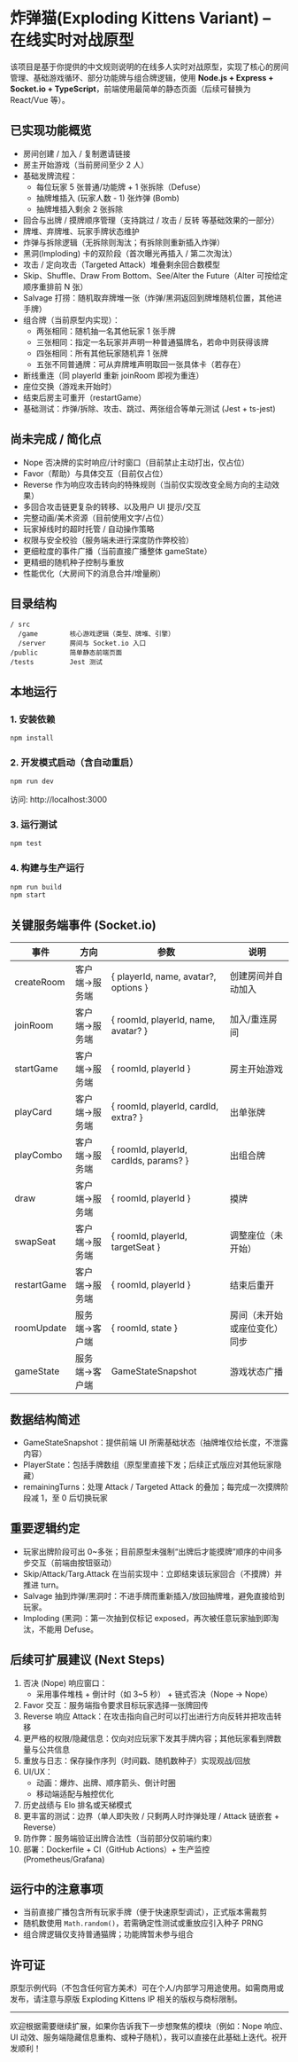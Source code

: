 # 炸弹猫(Exploding Kittens Variant) – 在线实时对战原型

该项目是基于你提供的中文规则说明的在线多人实时对战原型，实现了核心的房间管理、基础游戏循环、部分功能牌与组合牌逻辑，使用 **Node.js + Express + Socket.io + TypeScript**，前端使用最简单的静态页面（后续可替换为 React/Vue 等）。

## 已实现功能概览
- 房间创建 / 加入 / 复制邀请链接
- 房主开始游戏（当前房间至少 2 人）
- 基础发牌流程：
  - 每位玩家 5 张普通/功能牌 + 1 张拆除（Defuse）
  - 抽牌堆插入 (玩家人数 - 1) 张炸弹 (Bomb)
  - 抽牌堆插入剩余 2 张拆除
- 回合与出牌 / 摸牌顺序管理（支持跳过 / 攻击 / 反转 等基础效果的一部分）
- 牌堆、弃牌堆、玩家手牌状态维护
- 炸弹与拆除逻辑（无拆除则淘汰；有拆除则重新插入炸弹）
- 黑洞(Imploding) 卡的双阶段（首次曝光再插入 / 第二次淘汰）
- 攻击 / 定向攻击（Targeted Attack）堆叠剩余回合数模型
- Skip、Shuffle、Draw From Bottom、See/Alter the Future（Alter 可按给定顺序重排前 N 张）
- Salvage 打捞：随机取弃牌堆一张（炸弹/黑洞返回到牌堆随机位置，其他进手牌）
- 组合牌（当前原型内实现）：
  - 两张相同：随机抽一名其他玩家 1 张手牌
  - 三张相同：指定一名玩家并声明一种普通猫牌名，若命中则获得该牌
  - 四张相同：所有其他玩家随机弃 1 张牌
  - 五张不同普通牌：可从弃牌堆声明取回一张具体卡（若存在）
- 断线重连（同 playerId 重新 joinRoom 即视为重连）
- 座位交换（游戏未开始时）
- 结束后房主可重开（restartGame）
- 基础测试：炸弹/拆除、攻击、跳过、两张组合等单元测试 (Jest + ts-jest)

## 尚未完成 / 简化点
- Nope 否决牌的实时响应/计时窗口（目前禁止主动打出，仅占位）
- Favor（帮助）与具体交互（目前仅占位）
- Reverse 作为响应攻击转向的特殊规则（当前仅实现改变全局方向的主动效果）
- 多回合攻击链更复杂的转移、以及用户 UI 提示/交互
- 完整动画/美术资源（目前使用文字/占位）
- 玩家掉线时的超时托管 / 自动操作策略
- 权限与安全校验（服务端未进行深度防作弊校验）
- 更细粒度的事件广播（当前直接广播整体 gameState）
- 更精细的随机种子控制与重放
- 性能优化（大房间下的消息合并/增量刷）

## 目录结构
```
/ src
  /game        核心游戏逻辑（类型、牌堆、引擎）
  /server      房间与 Socket.io 入口
/public        简单静态前端页面
/tests         Jest 测试
```

## 本地运行
### 1. 安装依赖
```bash
npm install
```

### 2. 开发模式启动（含自动重启）
```bash
npm run dev
```
访问: http://localhost:3000

### 3. 运行测试
```bash
npm test
```

### 4. 构建与生产运行
```bash
npm run build
npm start
```

## 关键服务端事件 (Socket.io)
| 事件 | 方向 | 参数 | 说明 |
|------|------|------|------|
| createRoom | 客户端->服务端 | { playerId, name, avatar?, options } | 创建房间并自动加入 |
| joinRoom | 客户端->服务端 | { roomId, playerId, name, avatar? } | 加入/重连房间 |
| startGame | 客户端->服务端 | { roomId, playerId } | 房主开始游戏 |
| playCard | 客户端->服务端 | { roomId, playerId, cardId, extra? } | 出单张牌 |
| playCombo | 客户端->服务端 | { roomId, playerId, cardIds, params? } | 出组合牌 |
| draw | 客户端->服务端 | { roomId, playerId } | 摸牌 |
| swapSeat | 客户端->服务端 | { roomId, playerId, targetSeat } | 调整座位（未开始） |
| restartGame | 客户端->服务端 | { roomId, playerId } | 结束后重开 |
| roomUpdate | 服务端->客户端 | { roomId, state } | 房间（未开始或座位变化）同步 |
| gameState | 服务端->客户端 | GameStateSnapshot | 游戏状态广播 |

## 数据结构简述
- GameStateSnapshot：提供前端 UI 所需基础状态（抽牌堆仅给长度，不泄露内容）
- PlayerState：包括手牌数组（原型里直接下发；后续正式版应对其他玩家隐藏）
- remainingTurns：处理 Attack / Targeted Attack 的叠加；每完成一次摸牌阶段减 1，至 0 后切换玩家

## 重要逻辑约定
- 玩家出牌阶段可出 0~多张；目前原型未强制“出牌后才能摸牌”顺序的中间多步交互（前端由按钮驱动）
- Skip/Attack/Targ.Attack 在当前实现中：立即结束该玩家回合（不摸牌）并推进 turn。
- Salvage 抽到炸弹/黑洞时：不进手牌而重新插入/放回抽牌堆，避免直接给到玩家。
- Imploding (黑洞)：第一次抽到仅标记 exposed，再次被任意玩家抽到即淘汰，不能用 Defuse。

## 后续可扩展建议 (Next Steps)
1. 否决 (Nope) 响应窗口：
   - 采用事件堆栈 + 倒计时（如 3~5 秒） + 链式否决（Nope -> Nope）
2. Favor 交互：服务端指令要求目标玩家选择一张牌回传
3. Reverse 响应 Attack：在攻击指向自己时可以打出进行方向反转并把攻击转移
4. 更严格的权限/隐藏信息：仅向对应玩家下发其手牌内容；其他玩家看到牌数量与公共信息
5. 重放与日志：保存操作序列（时间戳、随机数种子）实现观战/回放
6. UI/UX：
   - 动画：爆炸、出牌、顺序箭头、倒计时圈
   - 移动端适配与触控优化
7. 历史战绩与 Elo 排名或天梯模式
8. 更丰富的测试：边界（单人即失败 / 只剩两人时炸弹处理 / Attack 链嵌套 + Reverse）
9. 防作弊：服务端验证出牌合法性（当前部分仅前端约束）
10. 部署：Dockerfile + CI（GitHub Actions）+ 生产监控 (Prometheus/Grafana)

## 运行中的注意事项
- 当前直接广播包含所有玩家手牌（便于快速原型调试），正式版本需裁剪
- 随机数使用 `Math.random()`，若需确定性测试或重放应引入种子 PRNG
- 组合牌逻辑仅支持普通猫牌；功能牌暂未参与组合

## 许可证
原型示例代码（不包含任何官方美术）可在个人/内部学习用途使用。如需商用或发布，请注意与原版 Exploding Kittens IP 相关的版权与商标限制。

---
欢迎根据需要继续扩展，如果你告诉我下一步想聚焦的模块（例如：Nope 响应、UI 动效、服务端隐藏信息重构、或种子随机），我可以直接在此基础上迭代。祝开发顺利！

